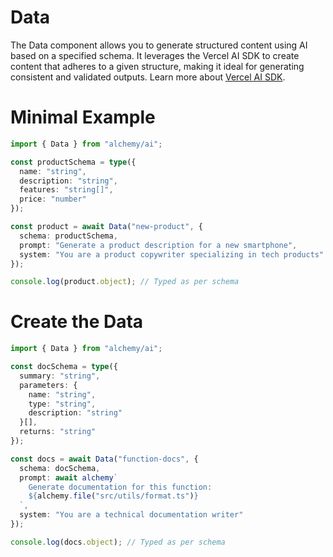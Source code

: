# Data

The Data component allows you to generate structured content using AI based on a specified schema. It leverages the Vercel AI SDK to create content that adheres to a given structure, making it ideal for generating consistent and validated outputs. Learn more about [Vercel AI SDK](https://vercel.com/docs/ai).

# Minimal Example

```ts
import { Data } from "alchemy/ai";

const productSchema = type({
  name: "string",
  description: "string",
  features: "string[]",
  price: "number"
});

const product = await Data("new-product", {
  schema: productSchema,
  prompt: "Generate a product description for a new smartphone",
  system: "You are a product copywriter specializing in tech products"
});

console.log(product.object); // Typed as per schema
```

# Create the Data

```ts
import { Data } from "alchemy/ai";

const docSchema = type({
  summary: "string",
  parameters: {
    name: "string",
    type: "string",
    description: "string"
  }[],
  returns: "string"
});

const docs = await Data("function-docs", {
  schema: docSchema,
  prompt: await alchemy`
    Generate documentation for this function:
    ${alchemy.file("src/utils/format.ts")}
  `,
  system: "You are a technical documentation writer"
});

console.log(docs.object); // Typed as per schema
```